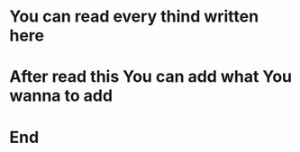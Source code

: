 # You can read every thind written here
# After read this You can add what You wanna to add

<!-- write here -->
# End